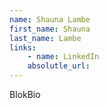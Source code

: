 ```yaml
---
name: Shauna Lambe
first_name: Shauna
last_name: Lambe
links:
	- name: LinkedIn
	absolutle_url:
---
```

BlokBio
